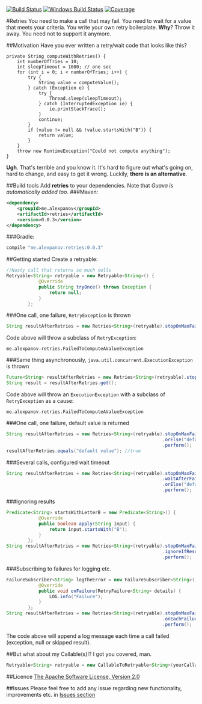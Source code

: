 [![Build Status](https://travis-ci.org/alexpanov/retries.svg)](https://travis-ci.org/alexpanov/retries)
[![Windows Build Status](https://ci.appveyor.com/api/projects/status/c7dnnthq4ksq3960/branch/master?svg=true)](https://ci.appveyor.com/project/alexpanov/retries/branch/master)
[![Coverage](https://coveralls.io/repos/alexpanov/retries/badge.svg?branch=master&service=github)](https://coveralls.io/github/alexpanov/retries?branch=master)

#Retries
You need to make a call that may fail. You need to wait for a value that meets your criteria. You write your own retry boilerplate. **Why**?
Throw it away. You need not to support it anymore.

##Motivation
Have you ever written a retry/wait code that looks like this?
```
private String computeWithRetries() {
    int numberOfTries = 10;
    int sleepTimeout = 1000; // one sec
    for (int i = 0; i < numberOfTries; i++) {
        try {
            String value = computeValue();
        } catch (Exception e) {
            try {
                Thread.sleep(sleepTimeout);
            } catch (InterruptedException ie) {
                ie.printStackTrace();
            }
            continue;
        }
        if (value != null && !value.startsWith("B")) {
            return value;
        }
    }
    throw new RuntimeException("Could not compute anything");
}
```
**Ugh**. That's terrible and you know it. It's hard to figure out what's going on, hard to change, and easy to get it wrong. Luckily, **there is an alternative**.

##Build tools
Add **retries** to your dependencies. Note that *Guava is automatically added too*.
###Maven:
```xml
<dependency>
    <groupId>me.alexpanov</groupId>
    <artifactId>retries</artifactId>
    <version>0.0.3</version>
</dependency>
```
###Gradle:
```groovy
compile "me.alexpanov:retries:0.0.3"
```

##Getting started
Create a retryable:
```java
//Nasty call that returns so much nulls
Retryable<String> retryable = new Retryable<String>() {
            @Override
            public String tryOnce() throws Exception {
                return null;
            }
        };
```
###One call, one failure, ```RetryException``` is thrown
```java
String resultAfterRetries = new Retries<String>(retryable).stopOnMaxFailures(1).perform();
```
Code above will throw a subclass of ```RetryException```:
```
me.alexpanov.retries.FailedToComputeAValueException
```

###Same thing asynchronously, ```java.util.concurrent.ExecutionException``` is thrown
```java
Future<String> resultAfterRetries = new Retries<String>(retryable).stopOnMaxFailures(1).performAsync();
String result = resultAfterRetries.get();
```
Code above will throw an ```ExecutionException``` with a subclass of ```RetryException``` as a cause:
```
me.alexpanov.retries.FailedToComputeAValueException
```

###One call, one failure, default value is returned
```java
String resultAfterRetries = new Retries<String>(retryable).stopOnMaxFailures(1)
                                                          .orElse("default value")
                                                          .perform();
resultAfterRetries.equals("default value"); //true
```

###Several calls, configured wait timeout
```java
String resultAfterRetries = new Retries<String>(retryable).stopOnMaxFailures(10)
                                                          .waitAfterFailureAtLeast(10, TimeUnit.SECONDS)
                                                          .orElse("default value")
                                                          .perform();
```

###Ignoring results
```java
Predicate<String> startsWithLetterB = new Predicate<String>() {
            @Override
            public boolean apply(String input) {
                return input.startsWith("B");
            }
        };
String resultAfterRetries = new Retries<String>(retryable).stopOnMaxFailures(2)
                                                          .ignoreIfResult(startsWithLetterB)
                                                          .perform();
```

###Subscribing to failures for logging etc.
```java
FailureSubscriber<String> logTheError = new FailureSubscriber<String>() {
            @Override
            public void onFailure(RetryFailure<String> details) {
                LOG.info("Failure");
            }
        };
String resultAfterRetries = new Retries<String>(retryable).stopOnMaxFailures(10)
                                                          .onEachFailureDo(logTheError)
                                                          .perform();
```
The code above will append a log message each time a call failed (exception, null or skipped result).
                    
##But what about my Callable(s)!?
I got you covered, man.
```java
Retryable<String> retryable = new CallableToRetryable<String>(yourCallable);
```

##Licence
[The Apache Software License, Version 2.0](http://www.apache.org/licenses/LICENSE-2.0.txt)

##Issues
Please feel free to add any issue regarding new functionality, improvements etc. in [Issues section](https://github.com/alexpanov/retries/issues)
